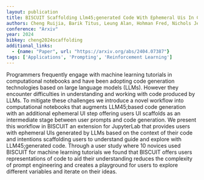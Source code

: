 ```yaml
---
layout: publication
title: BISCUIT Scaffolding Llm45;generated Code With Ephemeral Uis In Computational Notebooks
authors: Cheng Ruijia, Barik Titus, Leung Alan, Hohman Fred, Nichols Jeffrey
conference: "Arxiv"
year: 2024
bibkey: cheng2024scaffolding
additional_links:
  - {name: "Paper", url: "https://arxiv.org/abs/2404.07387"}
tags: ['Applications', 'Prompting', 'Reinforcement Learning']
---
```

Programmers frequently engage with machine learning tutorials in computational notebooks and have been adopting code generation technologies based on large language models (LLMs). However they encounter difficulties in understanding and working with code produced by LLMs. To mitigate these challenges we introduce a novel workflow into computational notebooks that augments LLM45;based code generation with an additional ephemeral UI step offering users UI scaffolds as an intermediate stage between user prompts and code generation. We present this workflow in BISCUIT an extension for JupyterLab that provides users with ephemeral UIs generated by LLMs based on the context of their code and intentions scaffolding users to understand guide and explore with LLM45;generated code. Through a user study where 10 novices used BISCUIT for machine learning tutorials we found that BISCUIT offers users representations of code to aid their understanding reduces the complexity of prompt engineering and creates a playground for users to explore different variables and iterate on their ideas.
